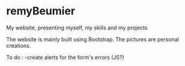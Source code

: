# remyBeumier
My website, presenting myself, my skills and my projects

The website is mainly built using Bootstrap.
The pictures are personal creations.

To do : 
-create alerts for the form's errors (JS?)
